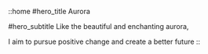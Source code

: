 ::home
#hero_title
Aurora

#hero_subtitle
Like the beautiful and enchanting aurora, 

I aim to pursue positive change and create a better future
::